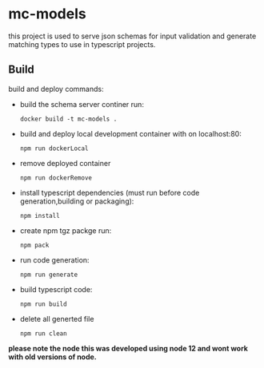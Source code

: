 # mc-models
this project is used to serve json schemas for input validation and generate matching types to use in typescript projects.

## Build
build and deploy commands:
* build the schema server continer run:
    ```
    docker build -t mc-models .
    ```
* build and deploy local development container with on localhost:80:
    ```
    npm run dockerLocal
    ```
* remove deployed container
    ```
    npm run dockerRemove
    ```  
*   install typescript dependencies (must run before code generation,building or packaging):
    ```
    npm install
    ```
*  create npm tgz packge run:
    ```
    npm pack
    ```
*   run code generation: 
    ```
    npm run generate
    ```
*   build typescript code:
    ```
    npm run build
    ```
*   delete all generted file
    ```
    npm run clean
    ``` 

 **please note the node this was developed using node 12 and wont work with old versions of node.**